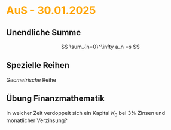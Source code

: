 # <font color = "orange">AuS - 30.01.2025</font>
## Unendliche Summe
$$
\sum_{n=0}^\infty a_n =s
$$
## Spezielle Reihen
*Geometrische* Reihe

## Übung Finanzmathematik
In welcher Zeit verdoppelt sich ein Kapital $K_0$ bei 3% Zinsen und monatlicher Verzinsung?

